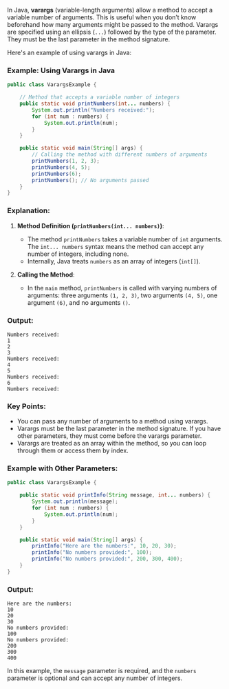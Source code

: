 In Java, **varargs** (variable-length arguments) allow a method to accept a variable number of arguments. This is useful when you don’t know beforehand how many arguments might be passed to the method. Varargs are specified using an ellipsis (`...`) followed by the type of the parameter. They must be the last parameter in the method signature.

Here's an example of using varargs in Java:

### Example: Using Varargs in Java

```java
public class VarargsExample {

    // Method that accepts a variable number of integers
    public static void printNumbers(int... numbers) {
        System.out.println("Numbers received:");
        for (int num : numbers) {
            System.out.println(num);
        }
    }

    public static void main(String[] args) {
        // Calling the method with different numbers of arguments
        printNumbers(1, 2, 3);
        printNumbers(4, 5);
        printNumbers(6);
        printNumbers(); // No arguments passed
    }
}
```

### Explanation:
1. **Method Definition (`printNumbers(int... numbers)`)**:
    - The method `printNumbers` takes a variable number of `int` arguments. The `int... numbers` syntax means the method can accept any number of integers, including none.
    - Internally, Java treats `numbers` as an array of integers (`int[]`).

2. **Calling the Method**:
    - In the `main` method, `printNumbers` is called with varying numbers of arguments: three arguments `(1, 2, 3)`, two arguments `(4, 5)`, one argument `(6)`, and no arguments `()`.

### Output:
```
Numbers received:
1
2
3
Numbers received:
4
5
Numbers received:
6
Numbers received:
```

### Key Points:
- You can pass any number of arguments to a method using varargs.
- Varargs must be the last parameter in the method signature. If you have other parameters, they must come before the varargs parameter.
- Varargs are treated as an array within the method, so you can loop through them or access them by index.

### Example with Other Parameters:
```java
public class VarargsExample {

    public static void printInfo(String message, int... numbers) {
        System.out.println(message);
        for (int num : numbers) {
            System.out.println(num);
        }
    }

    public static void main(String[] args) {
        printInfo("Here are the numbers:", 10, 20, 30);
        printInfo("No numbers provided:", 100);
        printInfo("No numbers provided:", 200, 300, 400);
    }
}
```

### Output:
```
Here are the numbers:
10
20
30
No numbers provided:
100
No numbers provided:
200
300
400
```

In this example, the `message` parameter is required, and the `numbers` parameter is optional and can accept any number of integers.